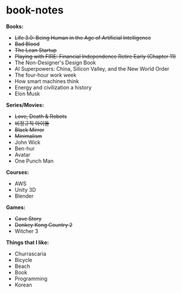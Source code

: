 # book-notes

<b> Books: </b>
<ul>
  <li><strike>Life 3.0: Being Human in the Age of Artificial Intelligence</strike></li>
  <li><strike>Bad Blood </strike></li>
  <li><strike> The Lean Startup </strike></li>
  <li><strike> Playing with FIRE: Financial Independence Retire Early (Chapter 11) </strike></li>
  <li> The Non-Designer's Design Book </li>
  <li> AI Superpowers: China, Silicon Valley, and the New World Order </li>
  <li> The four-hour work week </li>
  <li> How smart machines think </li>
  <li> Energy and civilization a history </li>
  <li> Elon Musk </li>
</ul>

<b> Series/Movies: </b>
<ul>
  <li><strike>Love, Death & Robots</strike></li>
  <li><strike>비정규직 아이돌</strike></li>
  <li><strike>Black Mirror</strike></li>
  <li><strike>Minimalism</strike></li>
  <li> John Wick </li>
  <li>Ben-hur</li>
  <li>Avatar</li>
  <li>One Punch Man</li>
</ul>

<b> Courses: </b>
<ul>
  <li>AWS</li>
  <li>Unity 3D</li>
  <li>Blender</li>
</ul>

<b> Games: </b>
<ul>
  <li><strike>Cave Story</strike></li>
  <li><strike>Donkey Kong Country 2</strike></li>
  <li>Witcher 3</li>
</ul>

<b> Things that I like: </b>
<ul>
  <li>Churrascaria</li>
  <li>Bicycle</li>
  <li>Beach</li>
  <li>Book</li>
  <li>Programming</li>
  <li>Korean</li>
</ul>
